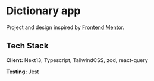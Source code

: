 # Dictionary app

Project and design inspired by [Frontend Mentor](https://www.frontendmentor.io/challenges/dictionary-web-app-h5wwnyuKFL).

## Tech Stack

**Client:** Next13, Typescript, TailwindCSS, zod, react-query

**Testing:** Jest
